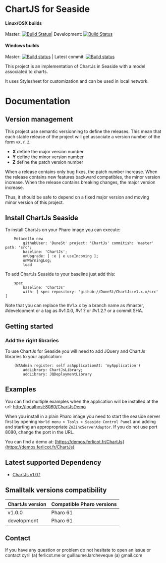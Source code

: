 # ChartJS for Seaside

#### Linux/OSX builds
Master: [![Build Status](https://travis-ci.org/DuneSt/ChartJs.svg?branch=master)](https://travis-ci.org/DuneSt/ChartJs)| Development: [![Build Status](https://travis-ci.org/DuneSt/ChartJs.svg?branch=development)](https://travis-ci.org/DuneSt/ChartJs)

#### Windows builds
Master: [![Build status](https://ci.appveyor.com/api/projects/status/dhmgabjvvhmg1r77/branch/master?svg=true)](https://ci.appveyor.com/project/jecisc/chartjs/branch/master) | Latest commit: [![Build status](https://ci.appveyor.com/api/projects/status/dhmgabjvvhmg1r77?svg=true)](https://ci.appveyor.com/project/jecisc/chartjs)


This project is an implementation of ChartJs in Seaside with a model associated to charts.

It uses Stylesheet for customization and can be used in local network.

# Documentation

## Version management 

This project use semantic versionning to define the releases. This mean that each stable release of the project will get associate a version number of the form `vX.Y.Z`. 

- **X** define the major version number
- **Y** define the minor version number 
- **Z** define the patch version number

When a release contains only bug fixes, the patch number increase. When the release contains new features backward compatibles, the minor version increase. When the release contains breaking changes, the major version increase. 

Thus, it should be safe to depend on a fixed major version and moving minor version of this project.

## Install ChartJs Seaside

To install ChartJs on your Pharo image you can execute:

```Smalltalk
    Metacello new
        githubUser: 'DuneSt' project: 'ChartJs' commitish: 'master' path: 'src';
        baseline: 'ChartJs';
        onUpgrade: [ :e | e useIncoming ];
        onWarningLog;
        load
```

To add ChartJs Seaside to your baseline just add this:

```Smalltalk
    spec
        baseline: 'ChartJs'
        with: [ spec repository: 'github://DuneSt/ChartJs:v1.x.x/src' ]
```

Note that you can replace the #v1.x.x by a branch name as #master, #development or a tag as #v1.0.0, #v1.? or #v1.2.? or a commit SHA.

## Getting started

### Add the right libraries

To use ChartJs for Seaside you will need to add JQuery and ChartJs libraries to your application:

```Smalltalk
	(WAAdmin register: self asApplicationAt: 'myApplication')
		addLibrary: ChartJsLibrary;
		addLibrary: JQDeploymentLibrary
```

## Examples

You can find multiple examples when the application will be installed at the url: [http://localhost:8080/ChartJsDemo](http://localhost:8080/ChartJs)

When you install in a plain Pharo image you need to start the seaside server first by opening `World menu > Tools > Seaside Control Panel` and adding and starting an appropropriate `ZnZincServerAdaptor`. If you do not use port 8080, change the port in the URL.

You can find a demo at: [https://demos.ferlicot.fr/ChartJs](https://demos.ferlicot.fr/ChartJs)

## Latest supported Dependency

- [ChartJs v1.0.1](https://github.com/chartjs/Chart.js/releases/tag/v1.0.1)

## Smalltalk versions compatibility

| ChartJs version 	| Compatible Pharo versions 	|
|---------------	|---------------------------	|
| v1.0.0	      	| Pharo 61                  	|
| development      	| Pharo 61                  	|

## Contact

If you have any question or problem do not hesitate to open an issue or contact cyril (a) ferlicot.me or guillaume.larcheveque (a) gmail.com